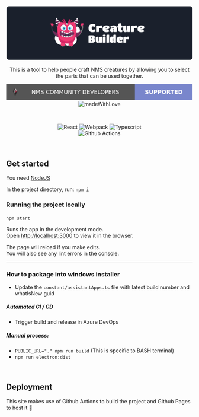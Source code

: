<div align="center">

  ![header](./.github/img/GithubHeader.png)
  
  This is a tool to help people craft NMS creatures by allowing you to select the parts that can be used together.

  [![Supported by the No Man's Sky Community Developers & Designers](https://raw.githubusercontent.com/NMSCD/About/master/badge/purple-ftb.svg)][nmscd] <br />
  ![madeWithLove](./.github/badges/built-with-love.svg)

  <br /> 
  
  ![React](https://img.shields.io/badge/React%20JS-2C4F7C?style=for-the-badge&logo=react&logoColor=white)
  ![Webpack](https://img.shields.io/badge/Webpack-007ACC?style=for-the-badge&logo=webpack&logoColor=white)
  ![Typescript](https://img.shields.io/badge/TypeScript-007ACC?style=for-the-badge&logo=typescript&logoColor=white)
  <br/>![Github Actions](https://img.shields.io/badge/Github%20Actions-2088FF?style=for-the-badge&logo=github%20actions&logoColor=white)

</div>

<br />

## Get started

You need [NodeJS](https://nodejs.org/en/download/)

In the project directory, run: `npm i`


### Running the project locally

`npm start`

Runs the app in the development mode.\
Open [http://localhost:3000](http://localhost:3000) to view it in the browser.

The page will reload if you make edits.\
You will also see any lint errors in the console.


---

### How to package into windows installer

- Update the `constant/assistantApps.ts` file with latest build number and whatIsNew guid

##### Automated CI / CD

- Trigger build and release in Azure DevOps


##### Manual process:

- `PUBLIC_URL="." npm run build` (This is specific to BASH terminal)
- `npm run electron:dist`

<br />

## Deployment

This site makes use of Github Actions to build the project and Github Pages to host it 💪


<!-- Links used in the page -->

[nmscd]: https://github.com/NMSCD?ref=nmscdCommunitySearch


